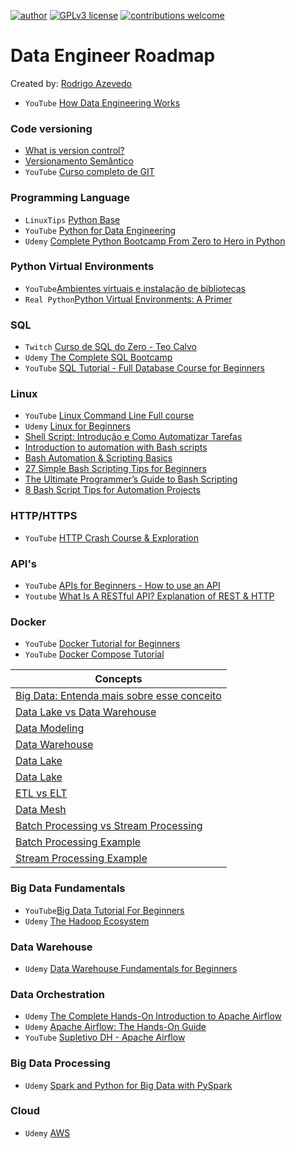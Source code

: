 [![author](https://img.shields.io/badge/author-razevedo1994-red.svg)](https://www.linkedin.com/in/azevedo94/) [![GPLv3 license](https://img.shields.io/badge/License-GPLv3-blue.svg)](http://perso.crans.org/besson/LICENSE.html) [![contributions welcome](https://img.shields.io/badge/contributions-welcome-brightgreen.svg?style=flat)](https://github.com/razevedo1994/data_engineer_roadmap/issues)

# Data Engineer Roadmap

Created by: [Rodrigo Azevedo](https://www.linkedin.com/in/azevedo94/)


- `YouTube` [How Data Engineering Works](https://www.youtube.com/watch?v=qWru-b6m030)


### Code versioning

- [What is version control?](https://www.atlassian.com/git/tutorials/what-is-version-control)
- [Versionamento Semântico](https://semver.org/lang/pt-BR/)
- `YouTube` [Curso completo de GIT](https://www.youtube.com/watch?v=OuOb1_qADBQ)


### Programming Language

- `LinuxTips` [Python Base](https://www.linuxtips.io/products/python-base)
- `YouTube` [Python for Data Engineering](https://www.youtube.com/watch?v=yl3uoL050gw&list=PL50mYnndduIHs5KReaz7F7aSelC-zG2zP)
- `Udemy` [Complete Python Bootcamp From Zero to Hero in Python](https://www.udemy.com/course/complete-python-bootcamp/?ranMID=39197&ranEAID=HTtUFxqit0c&ranSiteID=HTtUFxqit0c-1OxN5idcVF_YM1Xge1wiYg&utm_source=aff-campaign&LSNPUBID=HTtUFxqit0c&utm_medium=udemyads)


### Python Virtual Environments

- `YouTube`[Ambientes virtuais e instalação de bibliotecas](https://www.youtube.com/watch?v=naGF7EIUFp0)
- `Real Python`[Python Virtual Environments: A Primer](https://realpython.com/python-virtual-environments-a-primer/)


### SQL

- `Twitch` [Curso de SQL do Zero - Teo Calvo](https://www.twitch.tv/collections/1GD1BC-Y3BbhgA)
- `Udemy` [The Complete SQL Bootcamp](https://www.udemy.com/course/the-complete-sql-bootcamp/?ranMID=39197&ranEAID=HTtUFxqit0c&ranSiteID=HTtUFxqit0c-yn4syphFt3wsdlQl_2Sl0g&utm_source=aff-campaign&utm_medium=udemyads&LSNPUBID=HTtUFxqit0c)
- `YouTube` [SQL Tutorial - Full Database Course for Beginners](https://www.youtube.com/watch?v=HXV3zeQKqGY)


### Linux

- `YouTube` [Linux Command Line Full course](https://www.youtube.com/watch?v=2PGnYjbYuUo)
- `Udemy` [Linux for Beginners](https://www.udemy.com/course/linux-for-beginners-2021/?ranMID=39197&ranEAID=HTtUFxqit0c&ranSiteID=HTtUFxqit0c-hFZAmF_V4qoQMac49XY_Wg&LSNPUBID=HTtUFxqit0c&utm_source=aff-campaign&utm_medium=udemyads)
- [Shell Script: Introdução e Como Automatizar Tarefas](https://www.alura.com.br/artigos/automatizando-tarefas-com-shell-script)
- [Introduction to automation with Bash scripts](https://opensource.com/article/19/12/automation-bash-scripts)
- [Bash Automation & Scripting Basics](https://www.howtogeek.com/devops/bash-automation-scripting-basics-part-1/)
- [27 Simple Bash Scripting Tips for Beginners](https://betterprogramming.pub/27-simple-bash-scripting-tips-for-beginners-d6764c977546)
- [The Ultimate Programmer’s Guide to Bash Scripting](https://betterprogramming.pub/the-ultimate-programmers-guide-to-bash-scripting-2d11d4e6e978)
- [8 Bash Script Tips for Automation Projects](https://towardsdatascience.com/8-bash-script-tips-for-automation-projects-2c63d8716f9a)


### HTTP/HTTPS

- `YouTube` [HTTP Crash Course & Exploration](https://www.youtube.com/watch?v=iYM2zFP3Zn0)


### API's

- `YouTube` [APIs for Beginners - How to use an API](https://www.youtube.com/watch?v=GZvSYJDk-us&t=6965s)
- `Youtube` [What Is A RESTful API? Explanation of REST & HTTP](https://www.youtube.com/watch?v=Q-BpqyOT3a8)


### Docker

- `YouTube` [Docker Tutorial for Beginners](https://www.youtube.com/watch?v=3c-iBn73dDE)
- `YouTube` [Docker Compose Tutorial](https://www.youtube.com/watch?v=HG6yIjZapSA)


| Concepts                                                                                                                                |
|-----------------------------------------------------------------------------------------------------------------------------------------|
| [Big Data: Entenda mais sobre esse conceito](https://www.alura.com.br/artigos/big-data)                                                 |
| [Data Lake vs Data Warehouse](https://www.alura.com.br/artigos/data-lake-vs-data-warehouse)                                             |
| [Data Modeling](https://medium.com/sagar-explains-azure-and-analytics-data-engineerin/introduction-to-data-modelling-c0c44432ec0b)      |
| [Data Warehouse](https://www.analytics8.com/blog/what-is-a-data-warehouse/)                                                             |
| [Data Lake](https://www.youtube.com/watch?v=RQOXkuirWF0)                                                                                |
| [Data Lake](https://faun.pub/an-overview-of-data-lake-concepts-and-architectures-on-aws-and-azure-f485ed5110e2)                         |
| [ETL vs ELT](https://www.guru99.com/etl-vs-elt.html)                                                                                    |
| [Data Mesh](https://medium.com/data-hackers/data-mesh-indo-al%C3%A9m-do-data-lake-e-data-warehouse-465d57539d89)                        |
| [Batch Processing vs Stream Processing](https://gowthamy.medium.com/big-data-battle-batch-processing-vs-stream-processing-5d94600d8103) |
| [Batch Processing Example](https://www.startdataengineering.com/post/update-mysql-in-batch/)                                            |
| [Stream Processing Example](https://www.startdataengineering.com/post/data-engineering-project-for-beginners-stream-edition/)           |


### Big Data Fundamentals

- `YouTube`[Big Data Tutorial For Beginners](https://www.youtube.com/watch?v=16Z2WRtoO8Y)
- `Udemy` [The Hadoop Ecosystem](https://www.udemy.com/course/learn-big-data-the-hadoop-ecosystem-masterclass/?ranMID=39197&ranEAID=HTtUFxqit0c&ranSiteID=HTtUFxqit0c-cjIFaJzEck5Pdp99WCBpew&LSNPUBID=HTtUFxqit0c&utm_source=aff-campaign&utm_medium=udemyads)

### Data Warehouse

- `Udemy` [Data Warehouse Fundamentals for Beginners](https://www.udemy.com/course/data-warehouse-fundamentals-for-beginners/?ranMID=39197&ranEAID=HTtUFxqit0c&ranSiteID=HTtUFxqit0c-5Cssseb5O_hSY2lvbFd3bQ&LSNPUBID=HTtUFxqit0c&utm_source=aff-campaign&utm_medium=udemyads)


### Data Orchestration

- `Udemy` [The Complete Hands-On Introduction to Apache Airflow](https://www.udemy.com/course/the-complete-hands-on-course-to-master-apache-airflow/?ranMID=39197&ranEAID=HTtUFxqit0c&ranSiteID=HTtUFxqit0c-RLnxYMmqet2OlocFyF.SdQ&LSNPUBID=HTtUFxqit0c&utm_source=aff-campaign&utm_medium=udemyads)
- `Udemy` [Apache Airflow: The Hands-On Guide](https://www.udemy.com/course/the-ultimate-hands-on-course-to-master-apache-airflow/)
- `YouTube` [Supletivo DH - Apache Airflow](https://www.youtube.com/watch?v=f_lnDBR3rFU&t=468s)


### Big Data Processing

- `Udemy` [Spark and Python for Big Data with PySpark](https://www.udemy.com/course/spark-and-python-for-big-data-with-pyspark/?ranMID=39197&ranEAID=HTtUFxqit0c&ranSiteID=HTtUFxqit0c-qofM41MCAbjZoB0kUD_6vA&LSNPUBID=HTtUFxqit0c&utm_source=aff-campaign&utm_medium=udemyads)


### Cloud

- `Udemy` [AWS](https://www.udemy.com/course/aws-certified-cloud-practitioner-new/?ranMID=39197&ranEAID=HTtUFxqit0c&ranSiteID=HTtUFxqit0c-B0OpiE6Fs4IfdBOSfTrANg&utm_source=aff-campaign&utm_medium=udemyads&LSNPUBID=HTtUFxqit0c)











